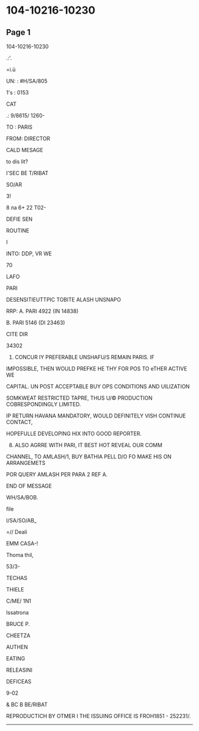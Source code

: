 # 104-10216-10230

## Page 1

104-10216-10230

.:'.

=i.ü

UN: : #H/SA/805

1's : 0153

CAT

.: 9/8615/ 1260-

TO : PARIS

FROM: DIRECTOR

CALD MESAGE

to dis lit?

I'SEC BE T/RIBAT

SO/AR

3!

8 ла 6+ 22 T02-

DEFIE SEN

ROUTINE

I

INTO: DDP, VR WE

70

LAFO

PARI

DESENSITIEUTTPIC TOBITE ALASH UNSNAPO

RRP: A. PARI 4922 (IN 14838)

B. PARI 5146 (DI 23463)

CITE DIR

34302

1. CONCUR IY PREFERABLE UNSHAFU/S REMAIN PARIS. IF

IMPOSSIBLE, THEN WOULD PREFKE HE THY FOR POS TO eTHER ACTIVE WE

CAPITAL. UN POST ACCEPTABLE BUY OPS CONDITIONS AND UILIZATION

SOMKWEAT RESTRICTED TAPRE, THUS U/© PRODUCTION COBRESPONDINGLY LIMITED.

IP RETURN HAVANA MANDATORY, WOULD DEFINITELY VISH CONTINUE CONTACT,

HOPEFULLE DEVELOPING HIX INTO GOOD REPORTER.

8. ALSO AGRRE WITH PARI, IT BEST HOT REVEAL OUR COMM

CHANNEL, TO AMLASH/1, BUY BATHIA PELL D/O FO MAKE HIS ON ARRANGEMETS

POR QUERY AMLASH PER PARA 2 REF A.

END OF MESSAGE

WH/SA/BOB.

file

I/SA/SO/AB_

=// Deali

EMM CASA-!

Thoma thil,

53/3-

TECHAS

THIELE

C/ME/ 1N1

Issatrona

BRUCE P.

CHEETZA

AUTHEN

EATING

RELEASINI

DEFICEAS

9-02

& BC B BE/RIBAT

REPRODUCTICH BY OTMER I THE ISSUING OFFICE IS FROH1851 - 252231/.

---

